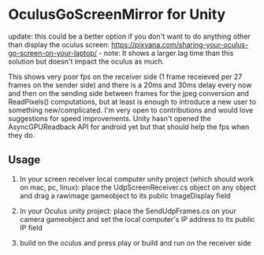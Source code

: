 # OculusGoScreenMirror for Unity

update: this could be a better option if you don't want to do anything other than display the oculus screen: https://pixvana.com/sharing-your-oculus-go-screen-on-your-laptop/ - note: It shows a larger lag time than this solution but doesn't impact the oculus as much.

This shows very poor fps on the receiver side (1 frame receieved per 27 frames on the sender side) and there is a 20ms and 30ms delay every now and then on the sending side between frames for the jpeg conversion and ReadPixels() computations, but at least is enough to introduce a new user to something new/complicated. I'm very open to contributions and would love suggestions for speed improvements. Unity hasn't opened the AsyncGPUReadback API for android yet but that should help the fps when they do. 

## Usage
1. In your screen receiver local computer unity project (which should work on mac, pc, linux): place the UdpScreenReceiver.cs object on any object and drag a rawimage gameobject to its public ImageDisplay field

2. In your Oculus unity project: place the SendUdpFrames.cs on your camera gameobject and set the local computer's IP address to its public IP field

3. build on the oculus and press play or build and run on the receiver side
